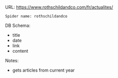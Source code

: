 URL: https://www.rothschildandco.com/fr/actualites/

    Spider name: rothschildandco

DB Schema:
- title
- date
- link
- content

Notes:
- gets articles from current year